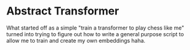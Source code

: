 # Abstract Transformer

What started off as a simple "train a transformer to play chess like me" turned into trying to figure out how to write a general purpose script to allow me to train and create my own embeddings haha.